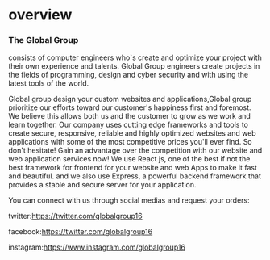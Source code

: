 <h1>overview</h1>
<h3>The Global Group </h3>consists of computer engineers who`s create and optimize your project with their own experience and talents. Global Group engineers create projects in the fields of programming, design and cyber security and with using the latest tools of the world.

Global group design your custom websites and applications,Global group prioritize our efforts toward our customer's happiness first and foremost. We believe this allows both us and the customer to grow as we work and learn together.
Our company uses cutting edge frameworks and tools to create secure, responsive, reliable and highly optimized websites and web applications with some of the most competitive prices you'll ever find.
So don't hesitate! Gain an advantage over the competition with our website and web application services now!
We use React js, one of the best if not the best framework for frontend for your website and web Apps to make it fast and beautiful.
and we also use Express, a powerful backend framework that provides a stable and secure server for your application.

You can connect with us through social medias and request your orders:

twitter:https://twitter.com/globalgroup16

facebook:https://twitter.com/globalgroup16

instagram:https://www.instagram.com/globalgroup16
